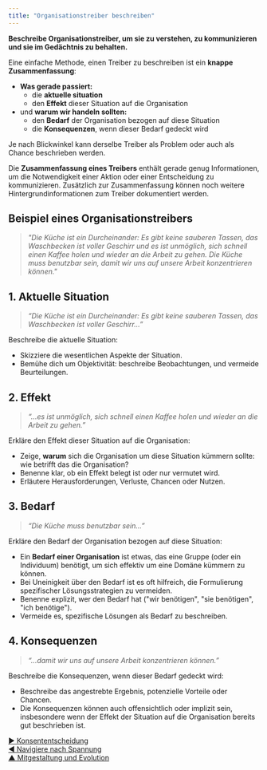 ```yaml
---
title: "Organisationstreiber beschreiben"
---
```



**Beschreibe Organisationstreiber, um sie zu verstehen, zu kommunizieren und sie im Gedächtnis zu behalten.**

Eine einfache Methode, einen Treiber zu beschreiben ist ein **knappe Zusammenfassung**:

- **Was gerade passiert:** 
    - die **aktuelle situation**
    - den **Effekt** dieser Situation auf die Organisation
- und **warum wir handeln sollten:** 
    - den **Bedarf** der Organisation bezogen auf diese Situation
    - die **Konsequenzen**, wenn dieser Bedarf gedeckt wird



Je nach Blickwinkel kann derselbe Treiber als Problem oder auch als Chance beschrieben werden.

Die **Zusammenfassung eines Treibers** enthält gerade genug Informationen, um die Notwendigkeit einer Aktion oder einer Entscheidung zu kommunizieren. Zusätzlich zur Zusammenfassung können noch weitere Hintergrundinformationen zum Treiber dokumentiert werden.


## Beispiel eines Organisationstreibers

> *"Die Küche ist ein Durcheinander: Es gibt keine sauberen Tassen, das Waschbecken ist voller Geschirr und es ist unmöglich, sich schnell einen Kaffee holen und wieder an die Arbeit zu gehen. Die Küche muss benutzbar sein, damit wir uns auf unsere Arbeit konzentrieren können."*


## 1. Aktuelle Situation

> *“Die Küche ist ein Durcheinander: Es gibt keine sauberen Tassen, das Waschbecken ist voller Geschirr...”*

Beschreibe die aktuelle Situation:

- Skizziere die wesentlichen Aspekte der Situation.
- Bemühe dich um Objektivität: beschreibe Beobachtungen, und vermeide Beurteilungen.


## 2. Effekt

> *“...es ist unmöglich, sich schnell einen Kaffee holen und wieder an die Arbeit zu gehen.”*

Erkläre den Effekt dieser Situation auf die Organisation:

- Zeige, **warum** sich die Organisation um diese Situation kümmern sollte: wie betrifft das die Organisation? 
- Benenne klar, ob ein Effekt belegt ist oder nur vermutet wird. 
- Erläutere Herausforderungen, Verluste, Chancen oder Nutzen. 


## 3. Bedarf

> *“Die Küche muss benutzbar sein...”*

Erkläre den Bedarf der Organisation bezogen auf diese Situation:

- Ein **Bedarf einer Organisation** ist etwas, das eine Gruppe (oder ein Individuum) benötigt, um sich effektiv um eine Domäne kümmern zu können. 
- Bei Uneinigkeit über den Bedarf ist es oft hilfreich, die Formulierung spezifischer Lösungsstrategien zu vermeiden.
- Benenne explizit, wer den Bedarf hat ("wir benötigen", "sie benötigen", "ich benötige").
- Vermeide es, spezifische Lösungen als Bedarf zu beschreiben.


## 4. Konsequenzen

> *“...damit wir uns auf unsere Arbeit konzentrieren können.”*

Beschreibe die Konsequenzen, wenn dieser Bedarf gedeckt wird:

- Beschreibe das angestrebte Ergebnis, potenzielle Vorteile oder Chancen.
- Die Konsequenzen können auch offensichtlich oder implizit sein, insbesondere wenn der Effekt der Situation auf die Organisation bereits gut beschrieben ist.

[&#9654; Konsententscheidung](consent-decision-making.html)<br/>[&#9664; Navigiere nach Spannung](navigate-via-tension.html)<br/>[&#9650; Mitgestaltung und Evolution](co-creation-and-evolution.html)

